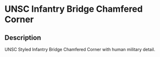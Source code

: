 # UNSC Infantry Bridge Chamfered Corner

## Description

UNSC Styled Infantry Bridge Chamfered Corner with human military detail.
